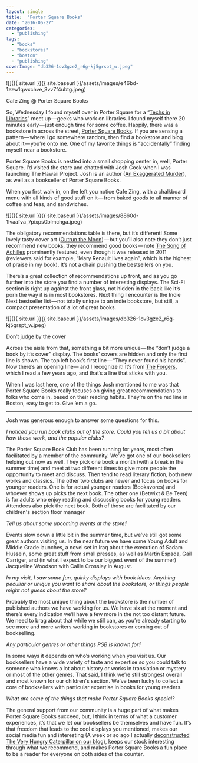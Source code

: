 ```yaml
---
layout: single
title:  "Porter Square Books"
date: "2016-06-27"
categories: 
  - "publishing"
tags: 
  - "books"
  - "bookstores"
  - "boston"
  - "publishing"
coverImage: "db326-1ov3gze2_r6g-kj5grspt_w.jpeg"
---
```


![]({{ site.url }}{{ site.baseurl }}/assets/images/e46bd-1zzw1qwxchve_3vv7f4ubtg.jpeg)

Cafe Zing @ Porter Square Books

So, Wednesday I found myself over in Porter Square for a “[Techs in Libraries](http://www.meetup.com/Boston-LibTech-Meetup/)” meet up — geeks who work on libraries. I found myself there 20 minutes early — just enough time for some coffee. Happily, there was a bookstore in across the street, [Porter Square Books](http://www.portersquarebooks.com/). If you are sensing a pattern — where I go somewhere random, then find a bookstore and blog about it — you’re onto me. One of my favorite things is “accidentally” finding myself near a bookstore.

Porter Square Books is nestled into a small shopping center in, well, Porter Square. I’d visited the store and chatted with Josh Cook when I was launching The Hawaii Project. Josh is an author ([An Exaggerated Murder](https://www.thehawaiiproject.com/book/An-Exaggerated-Murder-A-Novel--by--Josh-Cook--95871)), as well as a bookseller of Porter Square Books.

When you first walk in, on the left you notice Cafe Zing, with a chalkboard menu with all kinds of good stuff on it — from baked goods to all manner of coffee and teas, and sandwiches.

![]({{ site.url }}{{ site.baseurl }}/assets/images/8860d-1lvaafva_7pixps0blmchga.jpeg)

The obligatory recommendations table is there, but it’s different! Some lovely tasty cover art ([Outrun the Moon](https://www.thehawaiiproject.com/book/Outrun-the-Moon--by--Stacey-Lee--178051)) — but you’ll also note they don’t just recommend new books, they recommend good books — note [The Song of Achilles](https://www.thehawaiiproject.com/book/Song-of-Achilles--by--Madeline-Miller--38865) prominently featured, even though it was released in 2011 (reviewers said for example, “Mary Renault lives again”, which is the highest of praise in my book). It’s not a chain pushing the bestsellers on you.

There’s a great collection of recommendations up front, and as you go further into the store you find a number of interesting displays. The Sci-Fi section is right up against the front glass, not hidden in the back like it’s porn the way it is in most bookstores. Next thing I encounter is the Indie Next bestseller list — not totally unique to an indie bookstore, but still, a compact presentation of a lot of great books.

![]({{ site.url }}{{ site.baseurl }}/assets/images/db326-1ov3gze2_r6g-kj5grspt_w.jpeg)

Don’t judge by the cover

Across the aisle from that, something a bit more unique — the “don’t judge a book by it’s cover” display. The books’ covers are hidden and only the first line is shown. The top left book’s first line — “They never found his hands”. Now there’s an opening line— and I recognize it! It’s from [The Forgers](https://www.thehawaiiproject.com/book/The-Forgers--by--Bradford-Morrow--6569), which I read a few years ago, and that’s a line that sticks with you.

When I was last here, one of the things Josh mentioned to me was that Porter Square Books really focuses on giving great recommendations to folks who come in, based on their reading habits. They’re on the red line in Boston, easy to get to. Give ’em a go.

* * *

Josh was generous enough to answer some questions for this.

_I noticed you run book clubs out of the store. Could you tell us a bit about how those work, and the popular clubs?_

The Porter Square Book Club has been running for years, most often facilitated by a member of the community. We’ve got one of our booksellers helping out now as well. They pick one book a month (with a break in the summer time) and meet at two different times to give more people the opportunity to meet and discuss. Then tend to read literary fiction, both new works and classics. The other two clubs are newer and focus on books for younger readers. One is for actual younger readers (Bookavores) and whoever shows up picks the next book. The other one (Betwixt & Be Teen) is for adults who enjoy reading and discussing books for young readers. Attendees also pick the next book. Both of those are facilitated by our children's section floor manager

_Tell us about some upcoming events at the store?_

Events slow down a little bit in the summer time, but we’ve still got some great authors visiting us. In the near future we have some Young Adult and Middle Grade launches, a novel set in Iraq about the execution of Sadam Hussein, some great stuff from small presses, as well as Martin Espada, Gail Carriger, and (in what I expect to be our biggest event of the summer) Jacqueline Woodson with Callie Crossley in August.

_In my visit, I saw some fun, quirky displays with book ideas. Anything peculiar or unique you want to share about the bookstore, or things people might not guess about the store?_

Probably the most unique thing about the bookstore is the number of published authors we have working for us. We have six at the moment and there’s every indication we’ll have a few more in the not too distant future. We need to brag about that while we still can, as you’re already starting to see more and more writers working in bookstores or coming out of bookselling.

_Any particular genres or other things PSB is known for?_

In some ways it depends on who’s working when you visit us. Our booksellers have a wide variety of taste and expertise so you could talk to someone who knows a lot about history or works in translation or mystery or most of the other genres. That said, I think we’re still strongest overall and most known for our children's section. We’ve been lucky to collect a core of booksellers with particular expertise in books for young readers.

_What are some of the things that make Porter Square Books special?_

The general support from our community is a huge part of what makes Porter Square Books succeed, but, I think in terms of what a customer experiences, it’s that we let our booksellers be themselves and have fun. It’s that freedom that leads to the cool displays you mentioned, makes our social media fun and interesting (A week or so ago I actually [deconstructed The Very Hungry Caterpillar on our blog](http://www.portersquarebooks.com/impossible-choice-very-hungry-caterpillar)), keeps our stock interesting through what we recommend, and makes Porter Square Books a fun place to be a reader for everyone on both sides of the counter.
